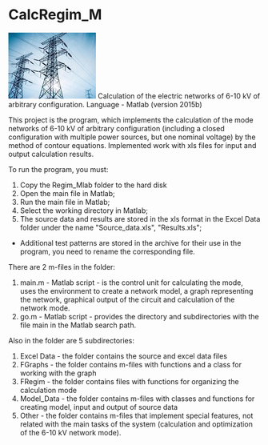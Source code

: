 # CalcRegim_M
![LEP](ЛЭП.JPG) Сalculation of the electric networks of 6-10 kV of arbitrary configuration. Language - Matlab (version 2015b)

This project is the program, which implements the calculation of the mode
networks of 6-10 kV of arbitrary configuration (including a closed
configuration with multiple power sources, but one nominal
voltage) by the method of contour equations. Implemented work with xls files for
input and output calculation results.

To run the program, you must:
1. Copy the Regim_Mlab folder to the hard disk
2. Open the main file in Matlab;
3. Run the main file in Matlab;
4. Select the working directory in Matlab;
5. The source data and results are stored in the xls format in the Excel Data folder
 under the name "Source_data.xls", "Results.xls";
* Additional test patterns are stored in the archive for their use
in the program, you need to rename the corresponding file.

There are 2 m-files in the folder:
1) main.m - Matlab script - is the control unit for calculating the mode,
uses the environment to create a network model, a graph representing the network,
graphical output of the circuit and calculation of the network mode.
2) go.m - Matlab script - provides the directory and subdirectories with the file
main in the Matlab search path.


Also in the folder are 5 subdirectories:
1) Excel Data - the folder contains the source and excel data files
2) FGraphs - the folder contains m-files with functions and a class for working with the graph
3) FRegim - the folder contains files with functions for organizing the calculation mode
4) Model_Data - the folder contains m-files with classes and functions for creating
model, input and output of source data
5) Other - the folder contains m-files that implement special features, not related
with the main tasks of the system (calculation and optimization of the 6-10 kV network mode).
